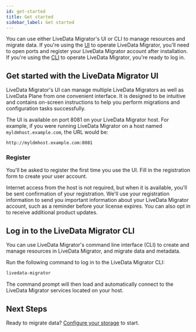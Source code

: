 ```yaml
---
id: get-started
title: Get started
sidebar_label: Get started
---
```


You can use either LiveData Migrator's UI or CLI to manage resources and migrate data. If you're using the [UI](#get-started-with-the-livedata-migrator-ui) to operate LiveData Migrator, you'll need to open ports and register your LiveData Migrator account after installation. If you're using the [CLI](#get-started-with-the-livedata-migrator-cli) to operate LiveData Migrator, you're ready to log in.

## Get started with the LiveData Migrator UI

LiveData Migrator's UI can manage multiple LiveData Migrators as well as LiveData Plane from one convenient interface. It is designed to be intuitive and contains on-screen instructions to help you perform migrations and configuration tasks successfully.

The UI is available on port 8081 on your LiveData Migrator host. For example, if you were running LiveData Migrator on a host named `myldmhost.example.com`, the URL would be:

```text
http://myldmhost.example.com:8081
```

### Register

You'll be asked to register the first time you use the UI. Fill in the registration form to create your user account.

Internet access from the host is not required, but when it is available, you'll be sent confirmation of your registration. We'll use your registration information to send you important information about your LiveData Migrator account, such as a reminder before your license expires. You can also opt in to receive additional product updates.

## Log in to the LiveData Migrator CLI

You can use LiveData Migrator's command line interface (CLI) to create and manage resources in LiveData Migrator, and migrate data and metadata.

Run the following command to log in to the LiveData Migrator CLI:

```bash
livedata-migrator
```

The command prompt will then load and automatically connect to the LiveData Migrator services located on your host.

## Next Steps

Ready to migrate data? [Configure your storage](./configure-storage.md) to start.
